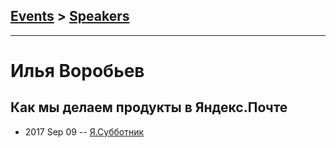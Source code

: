 ## [Events](../README.md) > [Speakers](../speakers.md)
---

# Илья Воробьев

## Как мы делаем продукты в Яндекс.Почте
- 2017 Sep 09 -- [Я.Субботник](https://events.yandex.ru/lib/talks/4963/)    
